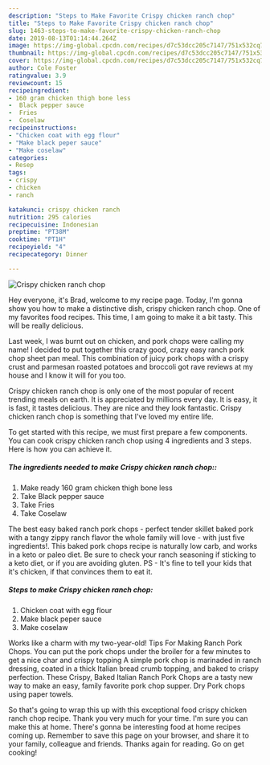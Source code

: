 ```yaml
---
description: "Steps to Make Favorite Crispy chicken ranch chop"
title: "Steps to Make Favorite Crispy chicken ranch chop"
slug: 1463-steps-to-make-favorite-crispy-chicken-ranch-chop
date: 2019-08-13T01:14:44.264Z
image: https://img-global.cpcdn.com/recipes/d7c53dcc205c7147/751x532cq70/crispy-chicken-ranch-chop-recipe-main-photo.jpg
thumbnail: https://img-global.cpcdn.com/recipes/d7c53dcc205c7147/751x532cq70/crispy-chicken-ranch-chop-recipe-main-photo.jpg
cover: https://img-global.cpcdn.com/recipes/d7c53dcc205c7147/751x532cq70/crispy-chicken-ranch-chop-recipe-main-photo.jpg
author: Cole Foster
ratingvalue: 3.9
reviewcount: 15
recipeingredient:
- 160 gram chicken thigh bone less
-  Black pepper sauce
-  Fries
-  Coselaw
recipeinstructions:
- "Chicken coat with egg flour"
- "Make black peper sauce"
- "Make coselaw"
categories:
- Resep
tags:
- crispy
- chicken
- ranch

katakunci: crispy chicken ranch
nutrition: 295 calories
recipecuisine: Indonesian
preptime: "PT38M"
cooktime: "PT1H"
recipeyield: "4"
recipecategory: Dinner

---
```



![Crispy chicken ranch chop](https://img-global.cpcdn.com/recipes/d7c53dcc205c7147/751x532cq70/crispy-chicken-ranch-chop-recipe-main-photo.jpg)

Hey everyone, it's Brad, welcome to my recipe page. Today, I'm gonna show you how to make a distinctive dish, crispy chicken ranch chop. One of my favorites food recipes. This time, I am going to make it a bit tasty. This will be really delicious.

Last week, I was burnt out on chicken, and pork chops were calling my name! I decided to put together this crazy good, crazy easy ranch pork chop sheet pan meal. This combination of juicy pork chops with a crispy crust and parmesan roasted potatoes and broccoli got rave reviews at my house and I know it will for you too.

Crispy chicken ranch chop is only one of the most popular of recent trending meals on earth. It is appreciated by millions every day. It is easy, it is fast, it tastes delicious. They are nice and they look fantastic. Crispy chicken ranch chop is something that I've loved my entire life.


To get started with this recipe, we must first prepare a few components. You can cook crispy chicken ranch chop using 4 ingredients and 3 steps. Here is how you can achieve it.

##### The ingredients needed to make Crispy chicken ranch chop::

1. Make ready 160 gram chicken thigh bone less
1. Take  Black pepper sauce
1. Take  Fries
1. Take  Coselaw


The best easy baked ranch pork chops - perfect tender skillet baked pork with a tangy zippy ranch flavor the whole family will love - with just five ingredients!. This baked pork chops recipe is naturally low carb, and works in a keto or paleo diet. Be sure to check your ranch seasoning if sticking to a keto diet, or if you are avoiding gluten. PS - It&#39;s fine to tell your kids that it&#39;s chicken, if that convinces them to eat it. 

##### Steps to make Crispy chicken ranch chop:

1. Chicken coat with egg flour
1. Make black peper sauce
1. Make coselaw


Works like a charm with my two-year-old! Tips For Making Ranch Pork Chops. You can put the pork chops under the broiler for a few minutes to get a nice char and crispy topping A simple pork chop is marinaded in ranch dressing, coated in a thick Italian bread crumb topping, and baked to crispy perfection. These Crispy, Baked Italian Ranch Pork Chops are a tasty new way to make an easy, family favorite pork chop supper. Dry Pork chops using paper towels. 

So that's going to wrap this up with this exceptional food crispy chicken ranch chop recipe. Thank you very much for your time. I'm sure you can make this at home. There's gonna be interesting food at home recipes coming up. Remember to save this page on your browser, and share it to your family, colleague and friends. Thanks again for reading. Go on get cooking!
